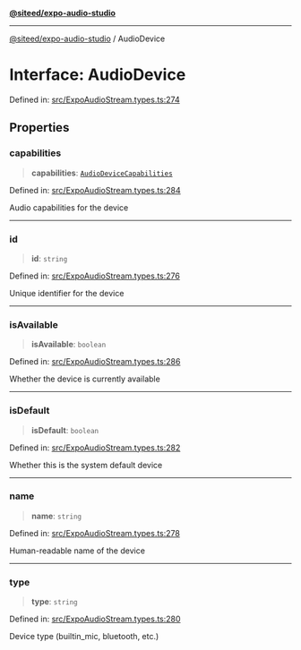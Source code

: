 [**@siteed/expo-audio-studio**](../README.md)

***

[@siteed/expo-audio-studio](../README.md) / AudioDevice

# Interface: AudioDevice

Defined in: [src/ExpoAudioStream.types.ts:274](https://github.com/deeeed/expo-audio-stream/blob/9ccce858174254387aac44d30853c908707d8254/packages/expo-audio-studio/src/ExpoAudioStream.types.ts#L274)

## Properties

### capabilities

> **capabilities**: [`AudioDeviceCapabilities`](AudioDeviceCapabilities.md)

Defined in: [src/ExpoAudioStream.types.ts:284](https://github.com/deeeed/expo-audio-stream/blob/9ccce858174254387aac44d30853c908707d8254/packages/expo-audio-studio/src/ExpoAudioStream.types.ts#L284)

Audio capabilities for the device

***

### id

> **id**: `string`

Defined in: [src/ExpoAudioStream.types.ts:276](https://github.com/deeeed/expo-audio-stream/blob/9ccce858174254387aac44d30853c908707d8254/packages/expo-audio-studio/src/ExpoAudioStream.types.ts#L276)

Unique identifier for the device

***

### isAvailable

> **isAvailable**: `boolean`

Defined in: [src/ExpoAudioStream.types.ts:286](https://github.com/deeeed/expo-audio-stream/blob/9ccce858174254387aac44d30853c908707d8254/packages/expo-audio-studio/src/ExpoAudioStream.types.ts#L286)

Whether the device is currently available

***

### isDefault

> **isDefault**: `boolean`

Defined in: [src/ExpoAudioStream.types.ts:282](https://github.com/deeeed/expo-audio-stream/blob/9ccce858174254387aac44d30853c908707d8254/packages/expo-audio-studio/src/ExpoAudioStream.types.ts#L282)

Whether this is the system default device

***

### name

> **name**: `string`

Defined in: [src/ExpoAudioStream.types.ts:278](https://github.com/deeeed/expo-audio-stream/blob/9ccce858174254387aac44d30853c908707d8254/packages/expo-audio-studio/src/ExpoAudioStream.types.ts#L278)

Human-readable name of the device

***

### type

> **type**: `string`

Defined in: [src/ExpoAudioStream.types.ts:280](https://github.com/deeeed/expo-audio-stream/blob/9ccce858174254387aac44d30853c908707d8254/packages/expo-audio-studio/src/ExpoAudioStream.types.ts#L280)

Device type (builtin_mic, bluetooth, etc.)
